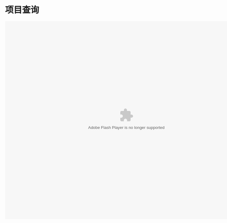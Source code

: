 # 项目查询

<embed src="http://resource.3cwdb.com/kailong-donghua/项目管理-8项目查询.swf" width="800" height="650"  pluginspage="http://www.macromedia.com/go/getflashplayer" 
type="application/x-shockwave-flash" ></embed>
